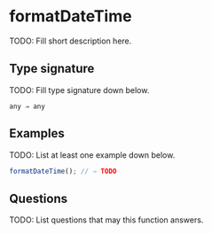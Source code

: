 # formatDateTime

TODO: Fill short description here.

## Type signature

TODO: Fill type signature down below.

```
any ⇒ any
```

## Examples

TODO: List at least one example down below.

```javascript
formatDateTime(); // ⇒ TODO
```

## Questions

TODO: List questions that may this function answers.
